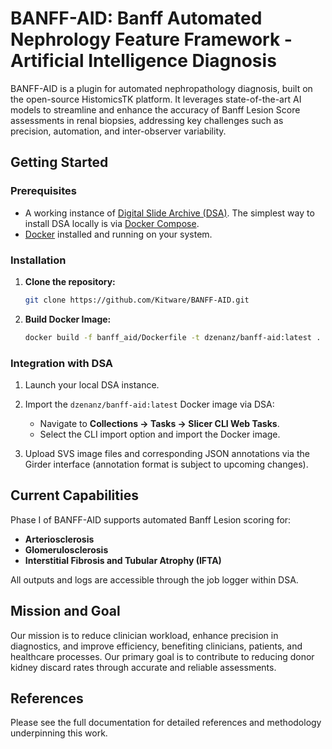 # BANFF-AID: Banff Automated Nephrology Feature Framework - Artificial Intelligence Diagnosis

BANFF-AID is a plugin for automated nephropathology diagnosis, built on the open-source HistomicsTK platform. It leverages state-of-the-art AI models to streamline and enhance the accuracy of Banff Lesion Score assessments in renal biopsies, addressing key challenges such as precision, automation, and inter-observer variability.

## Getting Started

### Prerequisites
- A working instance of [Digital Slide Archive (DSA)](https://github.com/DigitalSlideArchive/digital_slide_archive/tree/master/devops/dsa). The simplest way to install DSA locally is via [Docker Compose](https://github.com/DigitalSlideArchive/digital_slide_archive/tree/master/devops/dsa).
- [Docker](https://docs.docker.com/get-docker/) installed and running on your system.

### Installation

1. **Clone the repository:**
   ```bash
   git clone https://github.com/Kitware/BANFF-AID.git
   ```

2. **Build Docker Image:**
   ```bash
   docker build -f banff_aid/Dockerfile -t dzenanz/banff-aid:latest .
   ```

### Integration with DSA

1. Launch your local DSA instance.
2. Import the `dzenanz/banff-aid:latest` Docker image via DSA:
   - Navigate to **Collections → Tasks → Slicer CLI Web Tasks**.
   - Select the CLI import option and import the Docker image.

3. Upload SVS image files and corresponding JSON annotations via the Girder interface (annotation format is subject to upcoming changes).

## Current Capabilities

Phase I of BANFF-AID supports automated Banff Lesion scoring for:
- **Arteriosclerosis**
- **Glomerulosclerosis**
- **Interstitial Fibrosis and Tubular Atrophy (IFTA)**

All outputs and logs are accessible through the job logger within DSA.

## Mission and Goal

Our mission is to reduce clinician workload, enhance precision in diagnostics, and improve efficiency, benefiting clinicians, patients, and healthcare processes. Our primary goal is to contribute to reducing donor kidney discard rates through accurate and reliable assessments.

## References
Please see the full documentation for detailed references and methodology underpinning this work.

